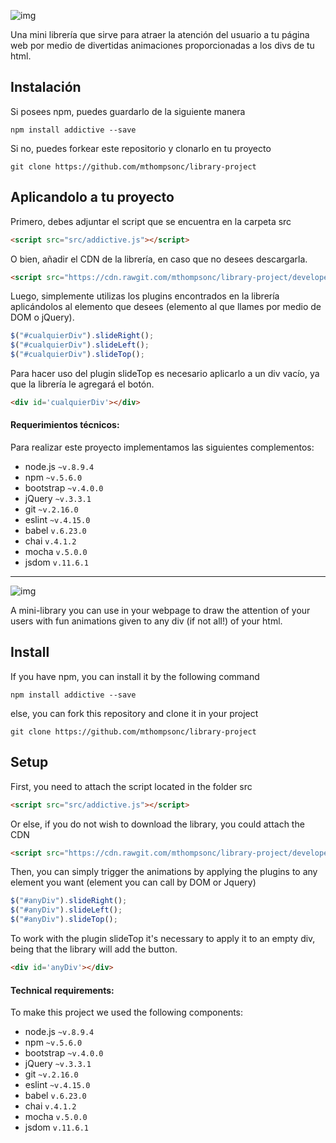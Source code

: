 ![img](https://image.ibb.co/hgvcuR/addictive_logo.png)


Una mini librería que sirve para atraer la atención del usuario a tu página web por medio de divertidas animaciones proporcionadas a los divs de tu html.


## Instalación

Si posees npm, puedes guardarlo de la siguiente manera

```
npm install addictive --save
```

Si no, puedes forkear este repositorio y clonarlo en tu proyecto

```
git clone https://github.com/mthompsonc/library-project
```


## Aplicandolo a tu proyecto

Primero, debes adjuntar el script que se encuentra en la carpeta src

```html
<script src="src/addictive.js"></script>
```

O bien, añadir el CDN de la librería, en caso que no desees descargarla.

```html
<script src="https://cdn.rawgit.com/mthompsonc/library-project/developer/src/addictive.js"></script>
```

Luego, simplemente utilizas los plugins encontrados en la librería aplicándolos al elemento que desees (elemento al que llames por medio de DOM o jQuery).

```js
$("#cualquierDiv").slideRight();
$("#cualquierDiv").slideLeft();
$("#cualquierDiv").slideTop();
```

Para hacer uso del plugin slideTop es necesario aplicarlo a un div vacío, ya que la librería le agregará el botón.

```html
<div id='cualquierDiv'></div>
```

#### Requerimientos técnicos:
Para realizar este proyecto implementamos las siguientes complementos:
* node.js `~v.8.9.4`
* npm `~v.5.6.0`
* bootstrap `~v.4.0.0`
* jQuery `~v.3.3.1`
* git `~v.2.16.0`
* eslint `~v.4.15.0`
* babel `v.6.23.0`
* chai `v.4.1.2`
* mocha `v.5.0.0`
* jsdom `v.11.6.1`

***

![img](https://image.ibb.co/hgvcuR/addictive_logo.png)

A mini-library you can use in your webpage to draw the attention of your users with fun animations given to any div (if not all!) of your html.


## Install

If you have npm, you can install it by the following command

```
npm install addictive --save
```

else, you can fork this repository and clone it in your project

```
git clone https://github.com/mthompsonc/library-project
```


## Setup

First, you need to attach the script located in the folder src

```html
<script src="src/addictive.js"></script>
```

Or else, if you do not wish to download the library, you could attach the CDN

```html
<script src="https://cdn.rawgit.com/mthompsonc/library-project/developer/src/addictive.js"></script>
```

Then, you can simply trigger the animations by applying the plugins to any element you want (element you can call by DOM or Jquery)

```js
$("#anyDiv").slideRight();
$("#anyDiv").slideLeft();
$("#anyDiv").slideTop();
```

To work with the plugin slideTop it's necessary to apply it to an empty div, being that the library will add the button.

```html
<div id='anyDiv'></div>
```


#### Technical requirements:
To make this project we used the following components:
* node.js `~v.8.9.4`
* npm `~v.5.6.0`
* bootstrap `~v.4.0.0`
* jQuery `~v.3.3.1`
* git `~v.2.16.0`
* eslint `~v.4.15.0`
* babel `v.6.23.0`
* chai `v.4.1.2`
* mocha `v.5.0.0`
* jsdom `v.11.6.1`
